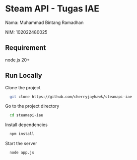 
# Steam API - Tugas IAE

Nama: Muhammad Bintang Ramadhan

NIM: 102022480025


## Requirement

node.js 20+
## Run Locally

Clone the project

```bash
  git clone https://github.com/cherryjayhawk/steamapi-iae
```

Go to the project directory

```bash
  cd steamapi-iae
```

Install dependencies

```bash
  npm install
```

Start the server

```bash
  node app.js
```

